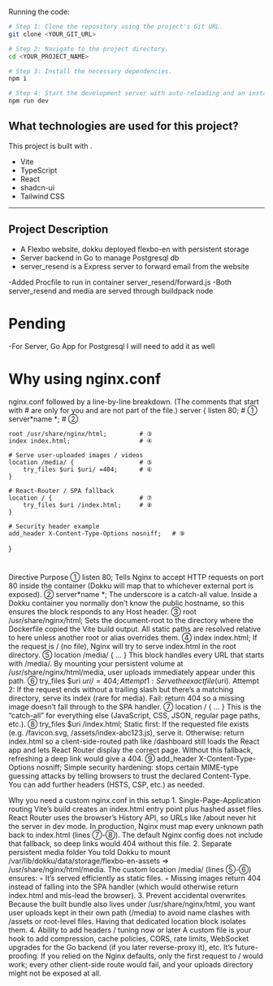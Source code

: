 Running the code:

```sh
# Step 1: Clone the repository using the project's Git URL.
git clone <YOUR_GIT_URL>

# Step 2: Navigate to the project directory.
cd <YOUR_PROJECT_NAME>

# Step 3: Install the necessary dependencies.
npm i

# Step 4: Start the development server with auto-reloading and an instant preview.
npm run dev
```

## What technologies are used for this project?

This project is built with .

- Vite
- TypeScript
- React
- shadcn-ui
- Tailwind CSS

---

## Project Description

- A Flexbo website, dokku deployed flexbo-en with persistent storage
- Server backend in Go to manage Postgresql db
- server_resend is a Express server to forward email from the website

-Added Procfile to run in container server_resend/forward.js
-Both server_resend and media are served through buildpack node

# Pending

-For Server, Go App for Postgresql I will need to add it as well

# Why using nginx.conf

nginx.conf followed by a line-by-line breakdown.
(The comments that start with # are only for you and are not part of the file.)
server {
listen 80; # ①
server*name *; # ②

    root /usr/share/nginx/html;         # ③
    index index.html;                   # ④

    # Serve user-uploaded images / videos
    location /media/ {                  # ⑤
        try_files $uri $uri/ =404;      # ⑥
    }

    # React-Router / SPA fallback
    location / {                        # ⑦
        try_files $uri /index.html;     # ⑧
    }

    # Security header example
    add_header X-Content-Type-Options nosniff;   # ⑨

}

#

Directive
Purpose
①
listen 80;
Tells Nginx to accept HTTP requests on port 80 inside the container (Dokku will map that to whichever external port is exposed).
②
server*name *;
The underscore is a catch-all value. Inside a Dokku container you normally don’t know the public hostname, so this ensures the block responds to any Host header.
③
root /usr/share/nginx/html;
Sets the document-root to the directory where the Dockerfile copied the Vite build output. All static paths are resolved relative to here unless another root or alias overrides them.
④
index index.html;
If the request is / (no file), Nginx will try to serve index.html in the root directory.
⑤
location /media/ { ... }
This block handles every URL that starts with /media/. By mounting your persistent volume at /usr/share/nginx/html/media, user uploads immediately appear under this path.
⑥
try_files $uri $uri/ =404;
Attempt 1: Serve the exact file ($uri). Attempt 2: If the request ends without a trailing slash but there’s a matching directory, serve its index (rare for media). Fail: return 404 so a missing image doesn’t fall through to the SPA handler.
⑦
location / { ... }
This is the “catch-all” for everything else (JavaScript, CSS, JSON, regular page paths, etc.).
⑧
try_files $uri /index.html;
Static first: If the requested file exists (e.g. /favicon.svg, /assets/index-abc123.js), serve it. Otherwise: return index.html so a client-side-routed path like /dashboard still loads the React app and lets React Router display the correct page. Without this fallback, refreshing a deep link would give a 404.
⑨
add_header X-Content-Type-Options nosniff;
Simple security hardening: stops certain MIME-type guessing attacks by telling browsers to trust the declared Content-Type. You can add further headers (HSTS, CSP, etc.) as needed.

Why you need a custom nginx.conf in this setup 1. Single-Page-Application routing
Vite’s build creates an index.html entry point plus hashed asset files. React Router uses the browser’s History API, so URLs like /about never hit the server in dev mode. In production, Nginx must map every unknown path back to index.html (lines ⑦-⑧). The default Nginx config does not include that fallback, so deep links would 404 without this file. 2. Separate persistent media folder
You told Dokku to mount /var/lib/dokku/data/storage/flexbo-en-assets ⇒ /usr/share/nginx/html/media.
The custom location /media/ (lines ⑤-⑥) ensures:
◦ It’s served efficiently as static files.
◦ Missing images return 404 instead of falling into the SPA handler (which would otherwise return index.html and mis-lead the browser). 3. Prevent accidental overwrites
Because the built bundle also lives under /usr/share/nginx/html, you want user uploads kept in their own path (/media) to avoid name clashes with /assets or root-level files. Having that dedicated location block isolates them. 4. Ability to add headers / tuning now or later
A custom file is your hook to add compression, cache policies, CORS, rate limits, WebSocket upgrades for the Go backend (if you later reverse-proxy it), etc. It’s future-proofing.
If you relied on the Nginx defaults, only the first request to / would work; every other client-side route would fail, and your uploads directory might not be exposed at all.

